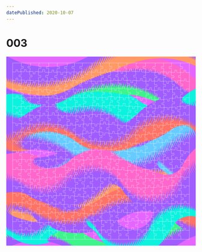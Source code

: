 ```yaml
---
datePublished: 2020-10-07
---
```


# 003

![canvas](result/003_nqp-luy-ntg-ghj_aum-wln-bqg-sac.png?raw=true)
